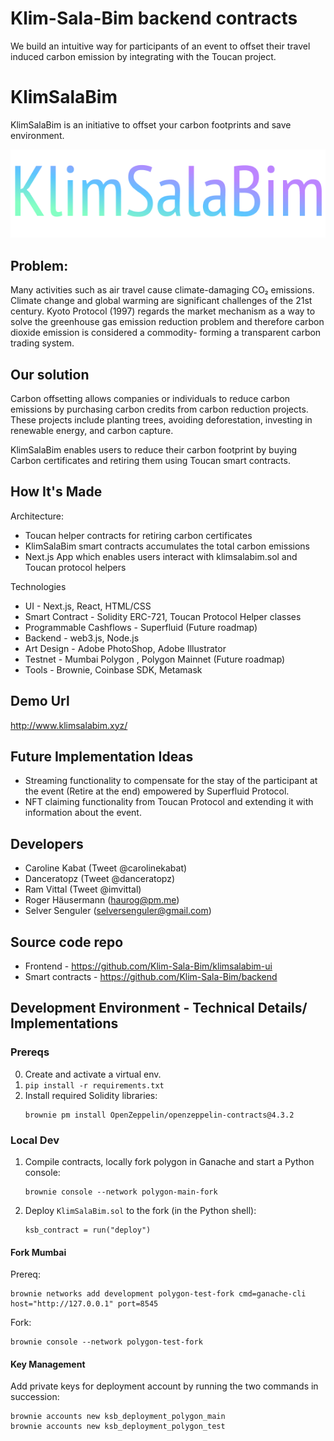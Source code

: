 # Klim-Sala-Bim backend contracts

We build an intuitive way for participants of an event to offset their travel induced carbon emission by integrating with the Toucan project.

# KlimSalaBim

KlimSalaBim is an initiative to offset your carbon footprints and save environment.

<img src="./KlimSalaBim.png"/>

## Problem:

Many activities such as air travel cause climate-damaging CO₂ emissions. Climate change and global warming are significant challenges of the 21st century. Kyoto Protocol (1997) regards the market mechanism as a way to solve the greenhouse gas emission reduction problem and therefore carbon dioxide emission is considered a commodity- forming a transparent carbon trading system.

## Our solution

Carbon offsetting allows companies or individuals to reduce carbon emissions by purchasing carbon credits from carbon reduction projects. These projects include planting trees, avoiding deforestation, investing in renewable energy, and carbon capture.

KlimSalaBim enables users to reduce their carbon footprint by buying Carbon certificates and retiring them using Toucan smart contracts.

## How It's Made

Architecture:

- Toucan helper contracts for retiring carbon certificates
- KlimSalaBim smart contracts accumulates the total carbon emissions 
- Next.js App which enables users interact with klimsalabim.sol and Toucan protocol helpers

Technologies

- UI - Next.js, React, HTML/CSS
- Smart Contract - Solidity ERC-721, Toucan Protocol Helper classes
- Programmable Cashflows - Superfluid (Future roadmap)
- Backend - web3.js, Node.js
- Art Design - Adobe PhotoShop, Adobe Illustrator
- Testnet - Mumbai Polygon , Polygon Mainnet (Future roadmap)
- Tools - Brownie, Coinbase SDK, Metamask

## Demo Url

http://www.klimsalabim.xyz/

## Future Implementation Ideas

- Streaming functionality to compensate for the stay of the participant at the event (Retire at the end) empowered by Superfluid Protocol.
- NFT claiming functionality from Toucan Protocol and extending it with information about the event.

## Developers
- Caroline Kabat (Tweet @carolinekabat)
- Danceratopz (Tweet @danceratopz)
- Ram Vittal (Tweet @imvittal)
- Roger Häusermann (haurog@pm.me)
- Selver Senguler (selversenguler@gmail.com)

## Source code repo

- Frontend - https://github.com/Klim-Sala-Bim/klimsalabim-ui
- Smart contracts - https://github.com/Klim-Sala-Bim/backend


## Development Environment - Technical Details/ Implementations

### Prereqs

0. Create and activate a virtual env.
1. `pip install -r requirements.txt`
2. Install required Solidity libraries:
   ```
   brownie pm install OpenZeppelin/openzeppelin-contracts@4.3.2
   ```

### Local Dev

1. Compile contracts, locally fork polygon in Ganache and start a Python console:
   ```
   brownie console --network polygon-main-fork
   ```
2. Deploy `KlimSalaBim.sol` to the fork (in the Python shell):
   ```
   ksb_contract = run("deploy")
   ```

#### Fork Mumbai

Prereq:
```
brownie networks add development polygon-test-fork cmd=ganache-cli host="http://127.0.0.1" port=8545
```
Fork:
```
brownie console --network polygon-test-fork
```

#### Key Management

Add private keys for deployment account by running the two commands in succession:
```
brownie accounts new ksb_deployment_polygon_main
brownie accounts new ksb_deployment_polygon_test
```
